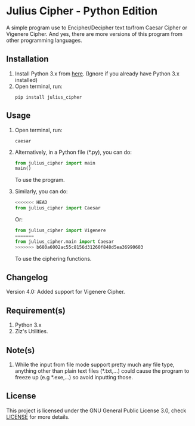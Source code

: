 # Julius Cipher - Python Edition
A simple program use to Encipher/Decipher text to/from Caesar Cipher or Vigenere Cipher.
And yes, there are more versions of this program from other programming languages.

## Installation
<ol type="1">
  <li>
    Install Python 3.x from <a href="https://www.python.org/downloads/">here</a>. (Ignore if you already have Python 3.x installed)
  </li>
  <li>
    Open terminal, run:
    
```
pip install julius_cipher
```
  </li>
</ol>

## Usage
<ol type="1">
  <li>
    Open terminal, run:

```
caesar
```
  </li>
  <li>
    Alternatively, in a Python file (*.py), you can do:
    
```python
from julius_cipher import main
main()
```
To use the program.
  </li>
  <li>
    Similarly, you can do:
    
```python
<<<<<<< HEAD
from julius_cipher import Caesar
```
Or:
```python
from julius_cipher import Vigenere
=======
from julius_cipher.main import Caesar
>>>>>>> b680a6002ac55c8156d31260f848d5ea36990603
```
To use the ciphering functions.
  </li>
</ol>

## Changelog
Version 4.0: Added support for Vigenere Cipher.

## Requirement(s)
1. Python 3.x
2. Ziz's Utilities.

## Note(s)
1. While the input from file mode support pretty much any file type, anything other than plain text files (*.txt,...) could cause the program to freeze up (e.g *.exe,...) so avoid inputting those.

## License
This project is licensed under the GNU General Public License 3.0, check [LICENSE](LICENSE) for more details.
